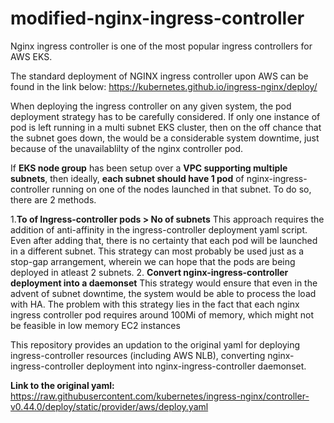 # modified-nginx-ingress-controller

Nginx ingress controller is one of the most popular ingress controllers for AWS EKS.

The standard deployment of NGINX ingress controller upon AWS can be found in the link below:
https://kubernetes.github.io/ingress-nginx/deploy/

When deploying the ingress controller on any given system, the pod deployment strategy has to be carefully considered. If only one instance of pod is left running in a multi subnet EKS cluster, then on the off chance that the subnet goes down, the would be a considerable system downtime, just because of the unavailablilty of the nginx controller pod.

If **EKS node group** has been setup over a **VPC supporting multiple subnets**, then ideally, **each subnet should have 1 pod** of nginx-ingress-controller running on one of the nodes launched in that subnet. To do so, there are 2 methods. 

1.**To of Ingress-controller pods > No of subnets**
   This approach requires the addition of anti-affinity in the ingress-controller deployment yaml script. Even after adding that, there is no certainty that each pod will be          launched in a different subnet. This strategy can most probably be used just as a stop-gap arrangement, wherein we can hope that the pods are being deployed in atleast 2          subnets.
2. **Convert nginx-ingress-controller deployment into a daemonset**
   This strategy would ensure that even in the advent of subnet downtime, the system would be able to process the load with HA. 
   The problem with this strategy lies in the fact that each nginx ingress controller pod requires around 100Mi of memory, which might not be feasible in low memory EC2 instances 
   
This repository provides an updation to the original yaml for deploying ingress-controller resources (including AWS NLB), converting nginx-ingress-controller deployment into nginx-ingress-controller daemonset.

**Link to the original yaml:**
https://raw.githubusercontent.com/kubernetes/ingress-nginx/controller-v0.44.0/deploy/static/provider/aws/deploy.yaml
